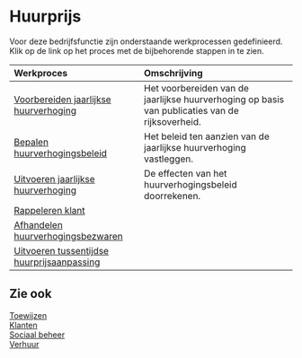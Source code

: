 # Huurprijs

Voor deze bedrijfsfunctie zijn onderstaande werkprocessen gedefinieerd. Klik op de link op het proces met de bijbehorende stappen in te zien.

Werkproces | Omschrijving
:--- | :---
[Voorbereiden jaarlijkse huurverhoging](voorbereiden-jaarlijkse-huurverhoging/) | Het voorbereiden van de jaarlijkse huurverhoging op basis van publicaties van de rijksoverheid.
[Bepalen huurverhogingsbeleid](bepalen-huurverhogingsbeleid/) | Het beleid ten aanzien van de jaarlijkse huurverhoging vastleggen.
[Uitvoeren jaarlijkse huurverhoging](uitvoeren-jaarlijkse-huurverhoging/) | De effecten van het huurverhogingsbeleid doorrekenen.
[Rappeleren klant](rappeleren-klant/) | 
[Afhandelen huurverhogingsbezwaren](afhandelen-huurverhogingsbezwaren/) | 
[Uitvoeren tussentijdse huurprijsaanpassing](uitvoeren-tussentijdse-huurprijsaanpassing/) | 

## Zie ook

[Toewijzen](../toewijzen/)  
[Klanten](../klanten/)  
[Sociaal beheer](../sociaal-beheer/)  
[Verhuur](../verhuur/)
